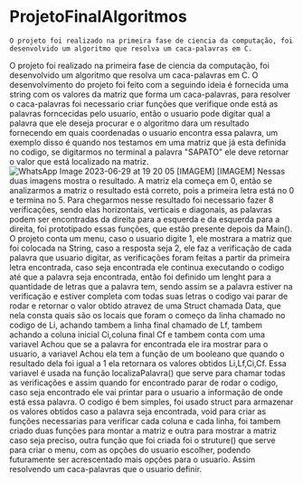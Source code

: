 # ProjetoFinalAlgoritmos

    O projeto foi realizado na primeira fase de ciencia da computação, foi desenvolvido um algoritmo que resolva um caca-palavras em C.
  O projeto foi realizado na primeira fase de ciencia da computação, foi desenvolvido um algoritmo que resolva um caca-palavras em C.
  O desenvolvimento do projeto foi feito com a seguindo ideia é fornecida uma string com os valores da matriz que forma um caca-palavras,
para resolver o caca-palavras foi necessario criar funções que verifique onde está as palavras forncecidas pelo usuario, então o usuario pode digitar qual a palavra que ele deseja procurar e o algoritmo dara um resultado fornecendo em quais coordenadas o usuario encontra essa palavra, um exemplo disso é quando nos testamos em uma matriz que já esta definida no codigo, se digitarmos no terminal a palavra "SAPATO" ele deve retornar o valor que está localizado na matriz. ![WhatsApp Image 2023-06-29 at 19 20 05](https://github.com/Vinilazza/ProjetoFinalAlgoritmos/assets/108952051/68af52aa-e5c4-451d-9468-92aa919ff5d5)
[IMAGEM] [IMAGEM] Nessas duas imagens mostra o resultado. A matriz ela começa em 0, então se analizarmos a matriz o resultado está correto, pois a primeira letra está no 0 e termina no 5.
	Para chegarmos nesse resultado foi necessario fazer 8 verificações, sendo elas horizontais, verticais e diagonais, as palavras podem ser encontradas da direita para a esquerda e da esquerda para a direita, foi prototipado essas funções, que estão presente depois da Main().
	O projeto conta um menu, caso o usuario digite 1, ele mostrara a matriz que foi colocada na String, caso a resposta seja 2, ele faz a verificação de cada palavra que usuario digitar, 
as verificações foram feitas a partir da primeira letra encontrada, caso seja encontrada ele continua executando o codigo até que a palavra seja encontrada, 
então foi definido um lenght para a quantidade de letras que a palavra tem, sendo assim se a palavra estiver na verificação e estiver completa com todas suas letras o codigo vai parar de rodar e 
retornar o valor obtido atravez de uma Struct chamada Data, que nela consta quais são os locais que foram o começo da linha chamado no codigo de Li, achando tambem a linha final chamado de Lf, 
tambem achando a coluna inicial Ci,coluna final Cf e tambem conta com uma variavel Achou que se a palavra for encontrada ele ira mostrar para o usuario, 
a variavel Achou ela tem a função de um booleano que quando o resultado dela foi igual a 1 ela retornara os valores obtidos Li,Lf,Ci,Cf.
	Essa variavel é usada na função localizaPalavra() que serve para chamar todas as verificações e assim quando for encontrado parar de rodar o codigo, caso seja encontrado ele vai printar para o usuario a informação de onde está essa palavra.
	O codigo é bem simples, foi usado struct para armazenar os valores obtidos caso a palavra seja encontrada, void para criar as funções necessarias para verificar cada coluna e cada linha, foi tambem criado duas funções para montar a matriz e outra para mostrar a matriz caso seja preciso, outra função que foi criada foi o struture() que serve para criar o menu, com as opções do usuario escolher, podendo futuramente ser acrescentado mais opções para o usuario.
	Assim resolvendo um caca-palavras que o usuario definir.
